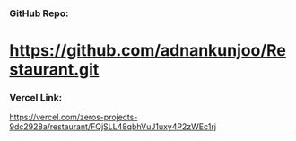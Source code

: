 ### GitHub Repo:
https://github.com/adnankunjoo/Restaurant.git
=======

### Vercel Link:
https://vercel.com/zeros-projects-9dc2928a/restaurant/FQjSLL48qbhVuJ1uxy4P2zWEc1rj